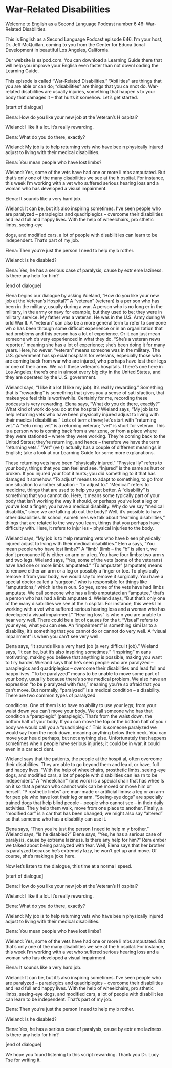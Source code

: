 # War-Related Disabilities

Welcome to English as a Second Language Podcast number 6 46: War-Related Disabilities.

This is English as a Second Language Podcast episode 646.  I’m your host, Dr. Jeff McQuillan, coming to you from the Center for Educa tional Development in beautiful Los Angeles, California.

Our website is eslpod.com.  You can download a Learning Guide there that will help you improve your English even faster than not downl oading the Learning Guide.

This episode is called “War-Related Disabilities.”  “Abil ities” are things that you are able or can do; “disabilities” are things that you ca nnot do.  War-related disabilities are usually injuries, something that happen s to your body that damages it – that hurts it somehow.  Let’s get started.

[start of dialogue]

Elena:  How do you like your new job at the Veteran’s H ospital?

Wieland:  I like it a lot.  It’s really rewarding.

Elena:  What do you do there, exactly?

Wieland:  My job is to help returning vets who have bee n physically injured adjust to living with their medical disabilities.

Elena:  You mean people who have lost limbs?

Wieland:  Yes, some of the vets have had one or more li mbs amputated.  But that’s only one of the many disabilities we see at the h ospital.  For instance, this week I’m working with a vet who suffered serious hearing  loss and a woman who has developed a visual impairment.

Elena:  It sounds like a very hard job.

Wieland:  It can be, but it’s also inspiring sometimes.  I’ve seen people who are paralyzed – paraplegics and quadriplegics – overcome their disabilities and lead full and happy lives.  With the help of wheelchairs, pro sthetic limbs, seeing-eye

 dogs, and modified cars, a lot of people with disabilit ies can learn to be independent.  That’s part of my job.

Elena:  Then you’re just the person I need to help my b rother.

Wieland:  Is he disabled?

Elena:  Yes, he has a serious case of paralysis, cause by extr eme laziness.  Is there any help for him?

[end of dialogue]

Elena begins our dialogue by asking Wieland, “How do you  like your new job at the Veteran’s Hospital?”  A “veteran” (veteran) is a per son who has been in the military, usually during a war.  A person who is no long er in the military, in the army or navy for example, but they used to be; they were in military service.  My father was a veteran.  He was in the U.S. Army during W orld War II.  A “veteran” can also be a more general term to refer to someone wh o has been through some difficult experience or in an organization that had  problems and this person has a lot of experience.  Or it can just mean someone wh o’s very experienced in what they do.  “She’s a veteran news reporter,” meaning  she has a lot of experience; she’s been doing it for many years.  Here, ho wever, “veteran” means someone was in the military.  The U.S. government has sp ecial hospitals for veterans, especially those who are coming back from war who are injured, who perhaps have lost their legs or one of their arms.  We ca ll these veteran’s hospitals.  There’s one here in Los Angeles; there’s one in almost every big city in the United States, and they are operated by the U. S. government.

Wieland says, “I like it a lot (I like my job).  It’s real ly rewarding.”  Something that is “rewarding” is something that gives you a sense of sati sfaction, that makes you feel this is worthwhile.  Certainly for me, recording these podcasts is very rewarding.  Elena says, “What do you do there, exactly?”  What kind of work do you do at the hospital?  Wieland says, “My job is to help  returning vets who have been physically injured adjust to living with their medica l disabilities.”  Lots of terms there; let’s start with “returning vet.”  A “retu rning vet” is a returning veteran; “vet” is short for veteran.  This is a person who is coming back from a war zone, or from a place where they were stationed – where they were working. They’re coming back to the United States; they’re return ing, and hence – therefore we have the term “returning vets.”  “Vet” (ve t) actually has a couple of different meanings in English; take a look at our Learning Guide for some more explanations.

 These returning vets have been “physically injured.”  “Physica lly” refers to your body, things that you can feel and see.  “Injured” is the same as hurt or broken. If you injured your foot it hurts; you did something to  it that has damaged it somehow.  “To adjust” means to adapt to something, to  go from one situation to another situation – “to adjust to.”  “Medical” refers to medicine, things that are used to help you get better.  A “disability” is something  that you cannot do.  Here, it means some typically part of your body that isn’t working  the way it should, or perhaps you’ve lost a leg or you’ve lost a finger; you have  a medical disability. Why do we say “medical disability,” since we are talking ab out the body?  Well, it’s possible to have other disabilities.  In school, someti mes we talk about “learning disabilities,” things that are related to the way you learn, things that you perhaps have difficulty with.  Here, it refers to injur ies – physical injuries to the body.

Wieland says, “My job is to help returning vets who have b een physically injured adjust to living with their medical disabilities.”  Elen a says, “You mean people who have lost limbs?”  A “limb” (limb – the “b” is silen t, we don’t pronounce it) is either an arm or a leg.  You have four limbs: two arm s and two legs.  Wieland says, “Yes, some of the vets (some of the veterans) have had  one or more limbs amputated.”  “To amputate” (amputate) means to remove  either an arm or a leg or possibly a finger or toe.  To physically remove it from your body, we would say to remove it surgically.  You have a special doctor called  a “surgeon,” who is responsible for things like “amputations,” which is the n oun.  So yes, some of the vets have had limbs amputate.  We call someone who has a limb amputated an “amputee,” that’s a person who has had a limb amputate d.  Wieland says, “But that’s only one of the many disabilities we see at the h ospital.  For instance, this week I’m working with a vet who suffered serious hearing  loss and a woman who has developed a visual impairment.”  “Hearing loss” is whe n you are unable to hear very well.  There could be a lot of causes for tha t.  “Visual” refers to your eyes, what you can see.  An “impairment” is something simi lar to a disability; it’s something that you cannot do or cannot do very well.  A “visual impairment” is when you can’t see very well.

Elena says, “It sounds like a very hard job (a very difficul t job).”  Wieland says, “It can be, but it’s also inspiring sometimes.”  “Inspiring” m eans motivating, making you believe that anything is possible, making you want to t ry harder.  Wieland says that he’s seen people who are paralyzed – paraplegics and quadriplegics – overcome their disabilities and lead full and happy lives.   “To be paralyzed” means to be unable to move some part of your body, usua lly because there’s some medical problem.  We also have an expression “to be p aralyzed with fear,” meaning you’re so afraid that you can’t move.  But normally, “paralyzed” is a medical condition – a disability.  There are two common types of paralyzed

 conditions.  One of them is to have no ability to use your  legs; from your waist down you can’t move your body.  We call someone who has that condition a “paraplegic” (paraplegic).  That’s from the waist down,  the bottom half of your body.  If you can move the top or the bottom half of you r body we would call you a “quadriplegic.”  This is someone paralyzed we would say from the neck down, meaning anything below their neck.  You can move your hea d perhaps, but not anything else.  Unfortunately that happens sometimes whe n people have serious injuries; it could be in war, it could even in a car acci dent.

Wieland says that the patients, the people at the hospit al, often overcome their disabilities.  They are able to go beyond them and lea d, or have, full and happy lives.  “With the help of wheelchairs, prosthetic limbs, seeing-eye dogs, and modified cars, a lot of people with disabilities can lea rn to be independent.”  A “wheelchair” (one word) is a special chair that has whee ls on it so that a person who cannot walk can be moved or move him or herself.  “P rosthetic limbs” are man-made or artificial limbs: a leg or an arm for peo ple who have lost their leg or arm.  “Seeing-eye dogs” are specially trained dogs that  help blind people – people who cannot see – in their daily activities.  The y help them walk, move from one place to another.  Finally, a “modified car” is a car that has been changed; we might also say “altered” so that someone who  has a disability can use it.

Elena says, “Then you’re just the person I need to help m y brother.”  Wieland says, “Is he disabled?”  Elena says, “Yes, he has a serious case  of paralysis, cause by extreme laziness.  Is there any help for him?”  Rem ember we talked about being paralyzed with fear.  Well, Elena says that her brother is paralyzed because he’s extremely lazy, he won’t get up and move.  Of  course, she’s making a joke here.

Now let’s listen to the dialogue, this time at a norma l speed.

[start of dialogue]

Elena:  How do you like your new job at the Veteran’s H ospital?

Wieland:  I like it a lot.  It’s really rewarding.

Elena:  What do you do there, exactly?

Wieland:  My job is to help returning vets who have bee n physically injured adjust to living with their medical disabilities.

 Elena:  You mean people who have lost limbs?

Wieland:  Yes, some of the vets have had one or more li mbs amputated.  But that’s only one of the many disabilities we see at the h ospital.  For instance, this week I’m working with a vet who suffered serious hearing  loss and a woman who has developed a visual impairment.

Elena:  It sounds like a very hard job.

Wieland:  It can be, but it’s also inspiring sometimes.  I’ve seen people who are paralyzed – paraplegics and quadriplegics – overcome their disabilities and lead full and happy lives.  With the help of wheelchairs, pro sthetic limbs, seeing-eye dogs, and modified cars, a lot of people with disabilit ies can learn to be independent.  That’s part of my job.

Elena:  Then you’re just the person I need to help my b rother.

Wieland:  Is he disabled?

Elena:  Yes, he has a serious case of paralysis, cause by extr eme laziness.  Is there any help for him?

[end of dialogue]

We hope you found listening to this script rewarding.  Thank you Dr. Lucy Tse for writing it.





